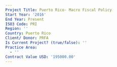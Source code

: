 ```yaml
---
Project Title: Puerto Rico- Macro Fiscal Policy
Start Year: '2016'
End Year: Present
ISO3 Code: PRI
Region: ''
Country: Puerto Rico
Client/ Donor: PRFA
Is Current Project? (true/false): ''
Practice Area:
  - ''
Contract Value USD: '195000.00'
---
```

